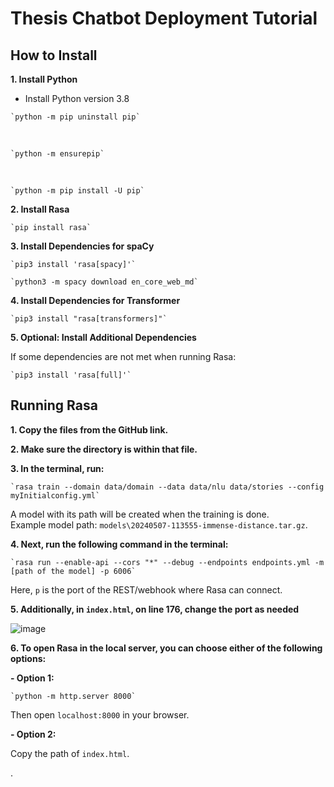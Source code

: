 # Thesis Chatbot Deployment Tutorial

## How to Install

**1. Install Python**

   - Install Python version 3.8
```   
`python -m pip uninstall pip`
```

<br>

```
`python -m ensurepip`
```

<br>

```
`python -m pip install -U pip`
```



**2. Install Rasa**
```
`pip install rasa`
```


**3. Install Dependencies for spaCy**
```
`pip3 install 'rasa[spacy]'`
```
```
`python3 -m spacy download en_core_web_md`
```


**4. Install Dependencies for Transformer**
```
`pip3 install "rasa[transformers]"`
```

**5. Optional: Install Additional Dependencies**

If some dependencies are not met when running Rasa:
```
`pip3 install 'rasa[full]'`
```


## Running Rasa

**1. Copy the files from the GitHub link.**

**2. Make sure the directory is within that file.**

**3. In the terminal, run:**

```
`rasa train --domain data/domain --data data/nlu data/stories --config myInitialconfig.yml`
```

A model with its path will be created when the training is done. <br>
Example model path: `models\20240507-113555-immense-distance.tar.gz`.

**4. Next, run the following command in the terminal:**

```
`rasa run --enable-api --cors "*" --debug --endpoints endpoints.yml -m [path of the model] -p 6006`
```


Here, `p` is the port of the REST/webhook where Rasa can connect.

**5. Additionally, in `index.html`, on line 176, change the port as needed**<br>

![image](https://github.com/memercz/chatbot_deployment/assets/161113570/21f3987f-bffc-4269-9e2d-0bfe3195b24d)


**6. To open Rasa in the local server, you can choose either of the following options:**

**- Option 1:**

  ```
  `python -m http.server 8000`
  ```

  Then open `localhost:8000` in your browser.

**- Option 2:**

  Copy the path of `index.html`.

.
